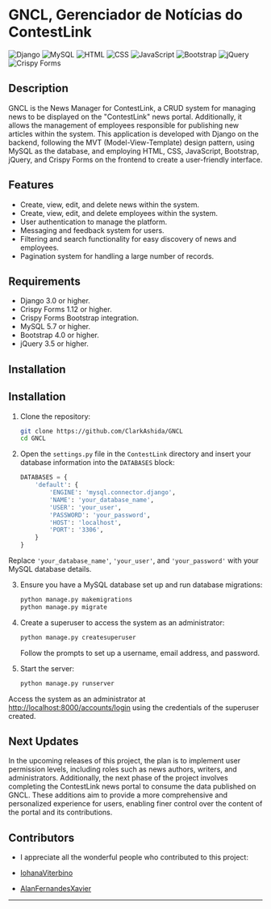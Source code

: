 # GNCL, Gerenciador de Notícias do ContestLink

![Django](https://img.shields.io/badge/Django-3.0%2B-brightgreen)
![MySQL](https://img.shields.io/badge/MySQL-5.7%2B-blue)
![HTML](https://img.shields.io/badge/HTML-5-orange)
![CSS](https://img.shields.io/badge/CSS-3-blue)
![JavaScript](https://img.shields.io/badge/JavaScript-ES6-yellow)
![Bootstrap](https://img.shields.io/badge/Bootstrap-4.0%2B-purple)
![jQuery](https://img.shields.io/badge/jQuery-3.5%2B-blueviolet)
![Crispy Forms](https://img.shields.io/badge/Crispy%20Forms-1.12%2B-green)

## Description

GNCL is the News Manager for ContestLink, a CRUD system for managing news to be displayed on the "ContestLink" news portal. Additionally, it allows the management of employees responsible for publishing new articles within the system. This application is developed with Django on the backend, following the MVT (Model-View-Template) design pattern, using MySQL as the database, and employing HTML, CSS, JavaScript, Bootstrap, jQuery, and Crispy Forms on the frontend to create a user-friendly interface.

## Features

- Create, view, edit, and delete news within the system.
- Create, view, edit, and delete employees within the system.
- User authentication to manage the platform.
- Messaging and feedback system for users.
- Filtering and search functionality for easy discovery of news and employees.
- Pagination system for handling a large number of records.

## Requirements

- Django 3.0 or higher.
- Crispy Forms 1.12 or higher.
- Crispy Forms Bootstrap integration.
- MySQL 5.7 or higher.
- Bootstrap 4.0 or higher.
- jQuery 3.5 or higher.

## Installation

## Installation

1. Clone the repository:

   ```bash
   git clone https://github.com/ClarkAshida/GNCL
   cd GNCL
   ```

2. Open the `settings.py` file in the `ContestLink` directory and insert your database information into the `DATABASES` block:

   ```python
   DATABASES = {
       'default': {
           'ENGINE': 'mysql.connector.django',
           'NAME': 'your_database_name',
           'USER': 'your_user',
           'PASSWORD': 'your_password',
           'HOST': 'localhost',
           'PORT': '3306',
       }
   }
   ```

Replace `'your_database_name'`, `'your_user'`, and `'your_password'` with your MySQL database details.

3. Ensure you have a MySQL database set up and run database migrations:

   ```bash
   python manage.py makemigrations
   python manage.py migrate
   ```

4. Create a superuser to access the system as an administrator:

   ```bash
   python manage.py createsuperuser
   ```

   Follow the prompts to set up a username, email address, and password.

5. Start the server:

   ```bash
   python manage.py runserver
   ```

Access the system as an administrator at [http://localhost:8000/accounts/login](http://localhost:8000/accounts/login) using the credentials of the superuser created.

## Next Updates
In the upcoming releases of this project, the plan is to implement user permission levels, including roles such as news authors, writers, and administrators. Additionally, the next phase of the project involves completing the ContestLink news portal to consume the data published on GNCL. These additions aim to provide a more comprehensive and personalized experience for users, enabling finer control over the content of the portal and its contributions.

## Contributors

- I appreciate all the wonderful people who contributed to this project:

- [IohanaViterbino](https://github.com/IohanaViterbino)
- [AlanFernandesXavier](https://github.com/AlanFernandesXavier)

---
